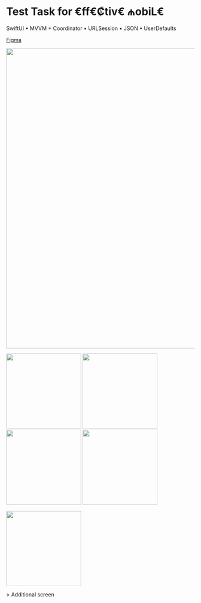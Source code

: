 # Test Task for €ff€₡tiv€ ₼obiL€

SwiftUI • MVVM + Coordinator • URLSession • JSON • UserDefaults 

 [Figma](https://www.figma.com/file/X5X9I8ODgOZoi7WFEjTpFj/Effective-Mobile-TT?node-id=0%3A1&t=84V7O5NERkOhtPUL-1)

<p>
<img src="https://github.com/v3n3ra/-ff-ctiv---obiL-E-TestTask/blob/main/Screenshots/Figma.png" width="800">
</p>
<p>
<img src="https://github.com/v3n3ra/-ff-ctiv---obiL-E-TestTask/blob/main/Screenshots/Screen.gif" width="200">  <img src="https://github.com/v3n3ra/-ff-ctiv---obiL-E-TestTask/blob/main/Screenshots/InvalidEmail.png" width="200"> <img src="https://github.com/v3n3ra/-ff-ctiv---obiL-E-TestTask/blob/main/Screenshots/SubmitInfo.png" width="200"> <img src="https://github.com/v3n3ra/-ff-ctiv---obiL-E-TestTask/blob/main/Screenshots/User.png" width="200"> 
</p>
<p>
<img src="https://github.com/v3n3ra/-ff-ctiv---obiL-E-TestTask/blob/main/Screenshots/DetailScreen.gif" width="200">
</p>
> Additional screen


